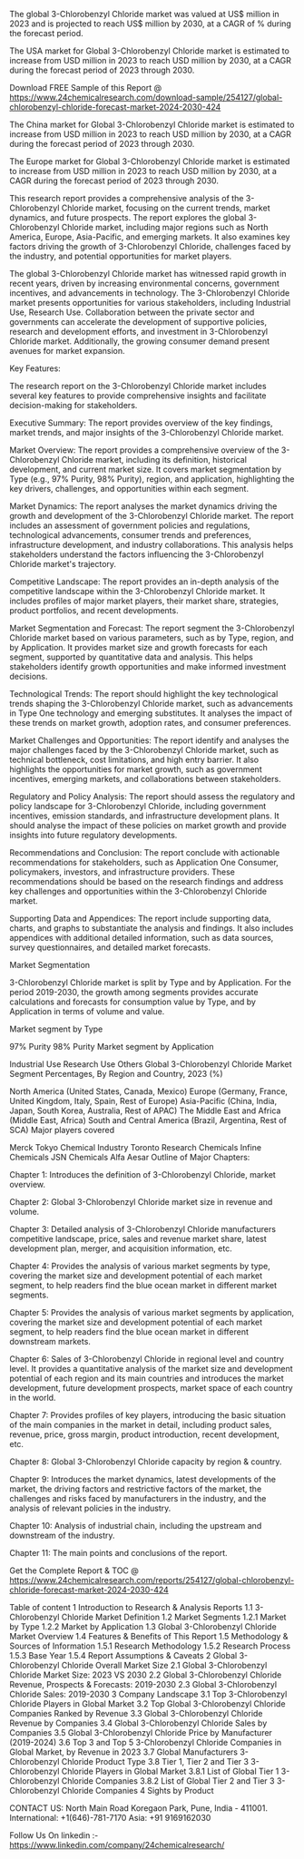 The global 3-Chlorobenzyl Chloride market was valued at US$ million in 2023 and is projected to reach US$ million by 2030, at a CAGR of % during the forecast period.

The USA market for Global 3-Chlorobenzyl Chloride market is estimated to increase from USD million in 2023 to reach USD million by 2030, at a CAGR during the forecast period of 2023 through 2030.

Download FREE Sample of this Report @ https://www.24chemicalresearch.com/download-sample/254127/global-chlorobenzyl-chloride-forecast-market-2024-2030-424

The China market for Global 3-Chlorobenzyl Chloride market is estimated to increase from USD million in 2023 to reach USD million by 2030, at a CAGR during the forecast period of 2023 through 2030.

The Europe market for Global 3-Chlorobenzyl Chloride market is estimated to increase from USD million in 2023 to reach USD million by 2030, at a CAGR during the forecast period of 2023 through 2030.

This research report provides a comprehensive analysis of the 3-Chlorobenzyl Chloride market, focusing on the current trends, market dynamics, and future prospects. The report explores the global 3-Chlorobenzyl Chloride market, including major regions such as North America, Europe, Asia-Pacific, and emerging markets. It also examines key factors driving the growth of 3-Chlorobenzyl Chloride, challenges faced by the industry, and potential opportunities for market players.

The global 3-Chlorobenzyl Chloride market has witnessed rapid growth in recent years, driven by increasing environmental concerns, government incentives, and advancements in technology. The 3-Chlorobenzyl Chloride market presents opportunities for various stakeholders, including Industrial Use, Research Use. Collaboration between the private sector and governments can accelerate the development of supportive policies, research and development efforts, and investment in 3-Chlorobenzyl Chloride market. Additionally, the growing consumer demand present avenues for market expansion.

Key Features:

The research report on the 3-Chlorobenzyl Chloride market includes several key features to provide comprehensive insights and facilitate decision-making for stakeholders.

Executive Summary: The report provides overview of the key findings, market trends, and major insights of the 3-Chlorobenzyl Chloride market.

Market Overview: The report provides a comprehensive overview of the 3-Chlorobenzyl Chloride market, including its definition, historical development, and current market size. It covers market segmentation by Type (e.g., 97% Purity, 98% Purity), region, and application, highlighting the key drivers, challenges, and opportunities within each segment.

Market Dynamics: The report analyses the market dynamics driving the growth and development of the 3-Chlorobenzyl Chloride market. The report includes an assessment of government policies and regulations, technological advancements, consumer trends and preferences, infrastructure development, and industry collaborations. This analysis helps stakeholders understand the factors influencing the 3-Chlorobenzyl Chloride market's trajectory.

Competitive Landscape: The report provides an in-depth analysis of the competitive landscape within the 3-Chlorobenzyl Chloride market. It includes profiles of major market players, their market share, strategies, product portfolios, and recent developments.

Market Segmentation and Forecast: The report segment the 3-Chlorobenzyl Chloride market based on various parameters, such as by Type, region, and by Application. It provides market size and growth forecasts for each segment, supported by quantitative data and analysis. This helps stakeholders identify growth opportunities and make informed investment decisions.

Technological Trends: The report should highlight the key technological trends shaping the 3-Chlorobenzyl Chloride market, such as advancements in Type One technology and emerging substitutes. It analyses the impact of these trends on market growth, adoption rates, and consumer preferences.

Market Challenges and Opportunities: The report identify and analyses the major challenges faced by the 3-Chlorobenzyl Chloride market, such as technical bottleneck, cost limitations, and high entry barrier. It also highlights the opportunities for market growth, such as government incentives, emerging markets, and collaborations between stakeholders.

Regulatory and Policy Analysis: The report should assess the regulatory and policy landscape for 3-Chlorobenzyl Chloride, including government incentives, emission standards, and infrastructure development plans. It should analyse the impact of these policies on market growth and provide insights into future regulatory developments.

Recommendations and Conclusion: The report conclude with actionable recommendations for stakeholders, such as Application One Consumer, policymakers, investors, and infrastructure providers. These recommendations should be based on the research findings and address key challenges and opportunities within the 3-Chlorobenzyl Chloride market.

Supporting Data and Appendices: The report include supporting data, charts, and graphs to substantiate the analysis and findings. It also includes appendices with additional detailed information, such as data sources, survey questionnaires, and detailed market forecasts.

Market Segmentation

3-Chlorobenzyl Chloride market is split by Type and by Application. For the period 2019-2030, the growth among segments provides accurate calculations and forecasts for consumption value by Type, and by Application in terms of volume and value.

Market segment by Type

97% Purity
98% Purity
Market segment by Application

Industrial Use
Research Use
Others
Global 3-Chlorobenzyl Chloride Market Segment Percentages, By Region and Country, 2023 (%)

North America (United States, Canada, Mexico)
Europe (Germany, France, United Kingdom, Italy, Spain, Rest of Europe)
Asia-Pacific (China, India, Japan, South Korea, Australia, Rest of APAC)
The Middle East and Africa (Middle East, Africa)
South and Central America (Brazil, Argentina, Rest of SCA)
Major players covered

Merck
Tokyo Chemical Industry
Toronto Research Chemicals
Infine Chemicals
JSN Chemicals
Alfa Aesar
Outline of Major Chapters:

Chapter 1: Introduces the definition of 3-Chlorobenzyl Chloride, market overview.

Chapter 2: Global 3-Chlorobenzyl Chloride market size in revenue and volume.

Chapter 3: Detailed analysis of 3-Chlorobenzyl Chloride manufacturers competitive landscape, price, sales and revenue market share, latest development plan, merger, and acquisition information, etc.

Chapter 4: Provides the analysis of various market segments by type, covering the market size and development potential of each market segment, to help readers find the blue ocean market in different market segments.

Chapter 5: Provides the analysis of various market segments by application, covering the market size and development potential of each market segment, to help readers find the blue ocean market in different downstream markets.

Chapter 6: Sales of 3-Chlorobenzyl Chloride in regional level and country level. It provides a quantitative analysis of the market size and development potential of each region and its main countries and introduces the market development, future development prospects, market space of each country in the world.

Chapter 7: Provides profiles of key players, introducing the basic situation of the main companies in the market in detail, including product sales, revenue, price, gross margin, product introduction, recent development, etc.

Chapter 8: Global 3-Chlorobenzyl Chloride capacity by region & country.

Chapter 9: Introduces the market dynamics, latest developments of the market, the driving factors and restrictive factors of the market, the challenges and risks faced by manufacturers in the industry, and the analysis of relevant policies in the industry.

Chapter 10: Analysis of industrial chain, including the upstream and downstream of the industry.

Chapter 11: The main points and conclusions of the report.

Get the Complete Report & TOC @ https://www.24chemicalresearch.com/reports/254127/global-chlorobenzyl-chloride-forecast-market-2024-2030-424

Table of content
1 Introduction to Research & Analysis Reports
1.1 3-Chlorobenzyl Chloride Market Definition
1.2 Market Segments
1.2.1 Market by Type
1.2.2 Market by Application
1.3 Global 3-Chlorobenzyl Chloride Market Overview
1.4 Features & Benefits of This Report
1.5 Methodology & Sources of Information
1.5.1 Research Methodology
1.5.2 Research Process
1.5.3 Base Year
1.5.4 Report Assumptions & Caveats
2 Global 3-Chlorobenzyl Chloride Overall Market Size
2.1 Global 3-Chlorobenzyl Chloride Market Size: 2023 VS 2030
2.2 Global 3-Chlorobenzyl Chloride Revenue, Prospects & Forecasts: 2019-2030
2.3 Global 3-Chlorobenzyl Chloride Sales: 2019-2030
3 Company Landscape
3.1 Top 3-Chlorobenzyl Chloride Players in Global Market
3.2 Top Global 3-Chlorobenzyl Chloride Companies Ranked by Revenue
3.3 Global 3-Chlorobenzyl Chloride Revenue by Companies
3.4 Global 3-Chlorobenzyl Chloride Sales by Companies
3.5 Global 3-Chlorobenzyl Chloride Price by Manufacturer (2019-2024)
3.6 Top 3 and Top 5 3-Chlorobenzyl Chloride Companies in Global Market, by Revenue in 2023
3.7 Global Manufacturers 3-Chlorobenzyl Chloride Product Type
3.8 Tier 1, Tier 2 and Tier 3 3-Chlorobenzyl Chloride Players in Global Market
3.8.1 List of Global Tier 1 3-Chlorobenzyl Chloride Companies
3.8.2 List of Global Tier 2 and Tier 3 3-Chlorobenzyl Chloride Companies
4 Sights by Product

CONTACT US:
North Main Road Koregaon Park, Pune, India - 411001.
International: +1(646)-781-7170
Asia: +91 9169162030

Follow Us On linkedin :- https://www.linkedin.com/company/24chemicalresearch/
